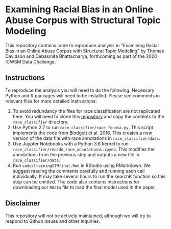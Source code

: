 # Examining Racial Bias in an Online Abuse Corpus with Structural Topic Modeling

This repository contains code to reproduce analysis in "Examining Racial Bias in an Online Abuse Corpus with Structural Topic Modeling"
by Thomas Davidson and Debasmita Bhattacharya, forthcoming as part of the 2020 ICWSM Data Challenge.

## Instructions

To reproduce the analysis you will need to do the following. Necessary Python and R packages will need to be installed. Please see comments in relevant files for more detailed instructions:

  1. To avoid redundancy the files for race classification are not replicated here. You will need to clone this [repository](https://github.com/slanglab/twitteraae) and copy the contents to the `race_classifier` directory.
  2. Use Python 2.7 to run `race_classifier/race_founta.py`. This script implements the code from Blodgett et al. 2016. This creates a new version of the data file with race annotations in `race_classifier/data`.
  3. Use Juypter Notebooks with a Python 3.6 kernel to run `race_classifier/recode_race_annotations.ipynb`. This modifies the annotations from the previous step and outputs a new file in `race_classifier/data`.
  4. Run `code/trainingSTMfinal.Rmd` in RStudio using RMarkdown. We suggest reading the comments carefully and running each cell individually. It may take several hours to run the searchK function so this step can be omitted. The code also contains instructions for downloading our `RData` file to load the final model used in the paper.

## Disclaimer

This repository will not be actively maintained, although we will try to respond to Github Issues and other inquiries.
